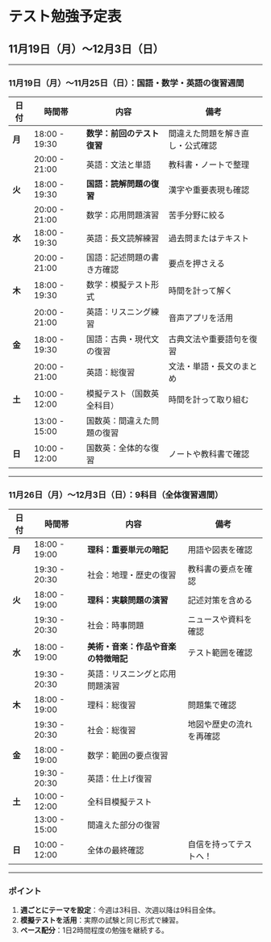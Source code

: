 # テスト勉強予定表

## **11月19日（月）〜12月3日（日）**

---

### **11月19日（月）〜11月25日（日）：国語・数学・英語の復習週間**

| 日付       | 時間帯         | 内容                              | 備考                                |
|------------|----------------|-----------------------------------|-------------------------------------|
| **月**     | 18:00 - 19:30 | **数学：前回のテスト復習**          | 間違えた問題を解き直し・公式確認    |
|            | 20:00 - 21:00 | 英語：文法と単語                   | 教科書・ノートで整理                |
| **火**     | 18:00 - 19:30 | **国語：読解問題の復習**            | 漢字や重要表現も確認                |
|            | 20:00 - 21:00 | 数学：応用問題演習                 | 苦手分野に絞る                      |
| **水**     | 18:00 - 19:30 | 英語：長文読解練習                 | 過去問またはテキスト                |
|            | 20:00 - 21:00 | 国語：記述問題の書き方確認          | 要点を押さえる                      |
| **木**     | 18:00 - 19:30 | 数学：模擬テスト形式                | 時間を計って解く                    |
|            | 20:00 - 21:00 | 英語：リスニング練習               | 音声アプリを活用                    |
| **金**     | 18:00 - 19:30 | 国語：古典・現代文の復習           | 古典文法や重要語句を復習            |
|            | 20:00 - 21:00 | 英語：総復習                       | 文法・単語・長文のまとめ            |
| **土**     | 10:00 - 12:00 | 模擬テスト（国数英全科目）          | 時間を計って取り組む                |
|            | 13:00 - 15:00 | 国数英：間違えた問題の復習         |                                     |
| **日**     | 10:00 - 12:00 | 国数英：全体的な復習               | ノートや教科書で確認                |

---

### **11月26日（月）〜12月3日（日）：9科目（全体復習週間）**

| 日付       | 時間帯         | 内容                              | 備考                                |
|------------|----------------|-----------------------------------|-------------------------------------|
| **月**     | 18:00 - 19:00 | **理科：重要単元の暗記**            | 用語や図表を確認                    |
|            | 19:30 - 20:30 | 社会：地理・歴史の復習             | 教科書の要点を確認                  |
| **火**     | 18:00 - 19:00 | **理科：実験問題の演習**            | 記述対策を含める                    |
|            | 19:30 - 20:30 | 社会：時事問題                     | ニュースや資料を確認                |
| **水**     | 18:00 - 19:00 | **美術・音楽：作品や音楽の特徴暗記** | テスト範囲を確認                    |
|            | 19:30 - 20:30 | 英語：リスニングと応用問題演習     |                                     |
| **木**     | 18:00 - 19:00 | 理科：総復習                       | 問題集で確認                        |
|            | 19:30 - 20:30 | 社会：総復習                       | 地図や歴史の流れを再確認            |
| **金**     | 18:00 - 19:00 | 数学：範囲の要点復習           |                                     |
|            | 19:30 - 20:30 | 英語：仕上げ復習                   |                                     |
| **土**     | 10:00 - 12:00 | 全科目模擬テスト                   |                                     |
|            | 13:00 - 15:00 | 間違えた部分の復習                 |                                     |
| **日**     | 10:00 - 12:00 | 全体の最終確認                     | 自信を持ってテストへ！              |

---

### **ポイント**
1. **週ごとにテーマを設定**：今週は3科目、次週以降は9科目全体。
2. **模擬テストを活用**：実際の試験と同じ形式で練習。
3. **ペース配分**：1日2時間程度の勉強を継続する。
